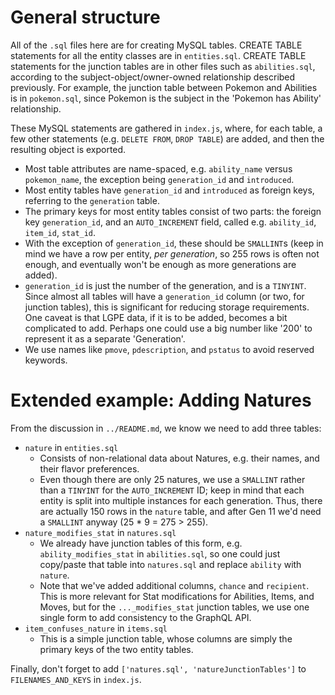 # General structure

All of the `.sql` files here are for creating MySQL tables. CREATE TABLE statements for all the entity classes are in `entities.sql`. CREATE TABLE statements for the junction tables are in other files such as `abilities.sql`, according to the subject-object/owner-owned relationship described previously. For example, the junction table between Pokemon and Abilities is in `pokemon.sql`, since Pokemon is the subject in the 'Pokemon has Ability' relationship.

These MySQL statements are gathered in `index.js`, where, for each table, a few other statements (e.g. `DELETE FROM`, `DROP TABLE`) are added, and then the resulting object is exported.

- Most table attributes are name-spaced, e.g. `ability_name` versus `pokemon_name`, the exception being `generation_id` and `introduced`. 
- Most entity tables have `generation_id` and `introduced` as foreign keys, referring to the `generation` table. 
- The primary keys for most entity tables consist of two parts: the foreign key `generation_id`, and an `AUTO_INCREMENT` field, called e.g. `ability_id`, `item_id`, `stat_id`. 
- With the exception of `generation_id`, these should be `SMALLINT`s (keep in mind we have a row per entity, *per generation*, so 255 rows is often not enough, and eventually won't be enough as more generations are added).
- `generation_id` is just the number of the generation, and is a `TINYINT`. Since almost all tables will have a `generation_id` column (or two, for junction tables), this is significant for reducing storage requirements. One caveat is that LGPE data, if it is to be added, becomes a bit complicated to add. Perhaps one could use a big number like '200' to represent it as a separate 'Generation'.
- We use names like `pmove`, `pdescription`, and `pstatus` to avoid reserved keywords. 

# Extended example: Adding Natures

From the discussion in `../README.md`, we know we need to add three tables:

- `nature` in `entities.sql`
  - Consists of non-relational data about Natures, e.g. their names, and their flavor preferences.
  - Even though there are only 25 natures, we use a `SMALLINT` rather than a `TINYINT` for the `AUTO_INCREMENT` ID; keep in mind that each entity is split into multiple instances for each generation. Thus, there are actually 150 rows in the `nature` table, and after Gen 11 we'd need a `SMALLINT` anyway (25 * 9 = 275 > 255). 
- `nature_modifies_stat` in `natures.sql`
  - We already have junction tables of this form, e.g. `ability_modifies_stat` in `abilities.sql`, so one could just copy/paste that table into `natures.sql` and replace `ability` with `nature`.
  - Note that we've added additional columns, `chance` and `recipient`. This is more relevant for Stat modifications for Abilities, Items, and Moves, but for the `..._modifies_stat` junction tables, we use one single form to add consistency to the GraphQL API.
- `item_confuses_nature` in `items.sql`
  - This is a simple junction table, whose columns are simply the primary keys of the two entity tables. 

Finally, don't forget to add `['natures.sql', 'natureJunctionTables']` to `FILENAMES_AND_KEYS` in `index.js`.
